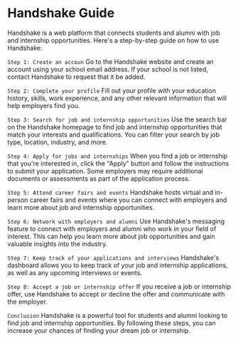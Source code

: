 # Handshake Guide
Handshake is a web platform that connects students and alumni with job and internship opportunities. Here's a step-by-step guide on how to use Handshake:

``` Step 1: Create an accoun ```
Go to the Handshake website and create an account using your school email address. If your school is not listed, contact Handshake to request that it be added.

``` Step 2: Complete your profile ```
Fill out your profile with your education history, skills, work experience, and any other relevant information that will help employers find you.

``` Step 3: Search for job and internship opportunities ```
Use the search bar on the Handshake homepage to find job and internship opportunities that match your interests and qualifications. You can filter your search by job type, location, industry, and more.

``` Step 4: Apply for jobs and internships ```
When you find a job or internship that you're interested in, click the "Apply" button and follow the instructions to submit your application. Some employers may require additional documents or assessments as part of the application process.

``` Step 5: Attend career fairs and events ```
Handshake hosts virtual and in-person career fairs and events where you can connect with employers and learn more about job and internship opportunities.

``` Step 6: Network with employers and alumni ```
Use Handshake's messaging feature to connect with employers and alumni who work in your field of interest. This can help you learn more about job opportunities and gain valuable insights into the industry.

``` Step 7: Keep track of your applications and interviews ```
Handshake's dashboard allows you to keep track of your job and internship applications, as well as any upcoming interviews or events.

``` Step 8: Accept a job or internship offer ```
If you receive a job or internship offer, use Handshake to accept or decline the offer and communicate with the employer.

``` Conclusion ```
Handshake is a powerful tool for students and alumni looking to find job and internship opportunities. By following these steps, you can increase your chances of finding your dream job or internship.
